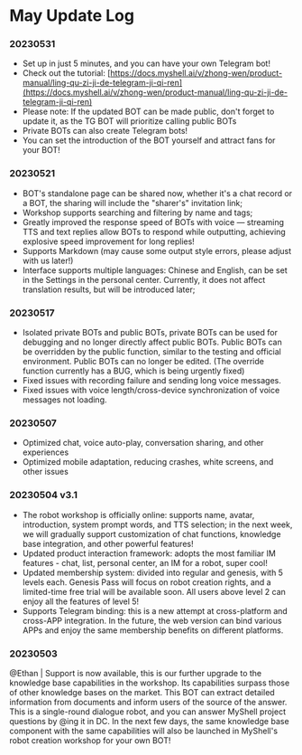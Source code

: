 # May Update Log

### 20230531

* Set up in just 5 minutes, and you can have your own Telegram bot!
* Check out the tutorial: [https://docs.myshell.ai/v/zhong-wen/product-manual/ling-qu-zi-ji-de-telegram-ji-qi-ren](https://docs.myshell.ai/v/zhong-wen/product-manual/ling-qu-zi-ji-de-telegram-ji-qi-ren)
* Please note: If the updated BOT can be made public, don't forget to update it, as the TG BOT will prioritize calling public BOTs
* Private BOTs can also create Telegram bots!
* You can set the introduction of the BOT yourself and attract fans for your BOT!

### 20230521

* BOT's standalone page can be shared now, whether it's a chat record or a BOT, the sharing will include the "sharer's" invitation link;
* Workshop supports searching and filtering by name and tags;
* Greatly improved the response speed of BOTs with voice — streaming TTS and text replies allow BOTs to respond while outputting, achieving explosive speed improvement for long replies!
* Supports Markdown (may cause some output style errors, please adjust with us later!)
* Interface supports multiple languages: Chinese and English, can be set in the Settings in the personal center. Currently, it does not affect translation results, but will be introduced later;

### 20230517

* Isolated private BOTs and public BOTs, private BOTs can be used for debugging and no longer directly affect public BOTs. Public BOTs can be overridden by the public function, similar to the testing and official environment. Public BOTs can no longer be edited. (The override function currently has a BUG, which is being urgently fixed)
* Fixed issues with recording failure and sending long voice messages.
* Fixed issues with voice length/cross-device synchronization of voice messages not loading.

### 20230507

* Optimized chat, voice auto-play, conversation sharing, and other experiences
* Optimized mobile adaptation, reducing crashes, white screens, and other issues

### 20230504 v3.1&#x20;

* The robot workshop is officially online: supports name, avatar, introduction, system prompt words, and TTS selection; in the next week, we will gradually support customization of chat functions, knowledge base integration, and other powerful features!&#x20;
* Updated product interaction framework: adopts the most familiar IM features - chat, list, personal center, an IM for a robot, super cool!
* Updated membership system: divided into regular and genesis, with 5 levels each. Genesis Pass will focus on robot creation rights, and a limited-time free trial will be available soon. All users above level 2 can enjoy all the features of level 5!&#x20;
* Supports Telegram binding: this is a new attempt at cross-platform and cross-APP integration. In the future, the web version can bind various APPs and enjoy the same membership benefits on different platforms.

### 20230503&#x20;

@Ethan | Support is now available, this is our further upgrade to the knowledge base capabilities in the workshop. Its capabilities surpass those of other knowledge bases on the market. This BOT can extract detailed information from documents and inform users of the source of the answer. This is a single-round dialogue robot, and you can answer MyShell project questions by @ing it in DC. In the next few days, the same knowledge base component with the same capabilities will also be launched in MyShell's robot creation workshop for your own BOT!